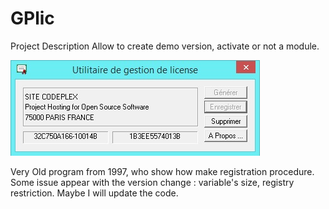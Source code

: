 # GPlic

Project Description
Allow to create demo version, activate or not a module.

![GPlic](GPLic.jpg)

Very Old program from 1997, who show how make registration procedure.
Some issue appear with the version change : variable's size, registry restriction.
Maybe I will update the code.

